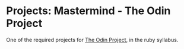 # Projects: Mastermind - The Odin Project

One of the required projects for [The Odin Project](https://www.theodinproject.com/), in the ruby syllabus.
